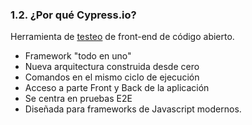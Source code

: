 ### 1.2. ¿Por qué Cypress.io?
Herramienta de [testeo](https://irontec.com) de front-end de código abierto. <!-- .element: style="text-align: left;" -->
* Framework "todo en uno" <!-- .element: class="fragment" -->
* Nueva arquitectura construida desde cero <!-- .element: class="fragment" -->
* Comandos en el mismo ciclo de ejecución <!-- .element: class="fragment" -->
* Acceso a parte Front y Back de la aplicación <!-- .element: class="fragment" -->
* Se centra en pruebas E2E <!-- .element: class="fragment" -->
* Diseñada para frameworks de Javascript modernos. <!-- .element: class="fragment" -->